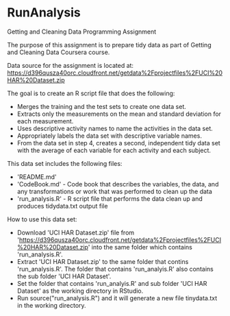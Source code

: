 # RunAnalysis
Getting and Cleaning Data Programming Assignment

The purpose of this assignment is to prepare tidy data as part of Getting and Cleaning Data Coursera course.

Data source for the assignment is located at:
https://d396qusza40orc.cloudfront.net/getdata%2Fprojectfiles%2FUCI%20HAR%20Dataset.zip

The goal is to create an R script file that does the following:
* Merges the training and the test sets to create one data set.
* Extracts only the measurements on the mean and standard deviation for each measurement.
* Uses descriptive activity names to name the activities in the data set.
* Appropriately labels the data set with descriptive variable names.
* From the data set in step 4, creates a second, independent tidy data set with the average of each variable for each activity and each subject.

This data set includes the following files:
- 'README.md'
- 'CodeBook.md' -  Code book that describes the variables, the data, and any transformations or work that was performed to clean up the data
- 'run_analysis.R' - R script file that performs the data clean up and produces tidydata.txt output file

How to use this data set:
* Download 'UCI HAR Dataset.zip' file from 'https://d396qusza40orc.cloudfront.net/getdata%2Fprojectfiles%2FUCI%20HAR%20Dataset.zip' into the same folder which contains 'run_analysis.R'.
* Extract 'UCI HAR Dataset.zip' to the same folder that contins 'run_analysis.R'. The folder that contains 'run_analyis.R' also contains the sub folder 'UCI HAR Dataset'.
* Set the folder that contains 'run_analyis.R' and sub folder 'UCI HAR Dataset' as the working directory in RStudio.
* Run source("run_analysis.R") and it will generate a new file tinydata.txt in the working directory.
